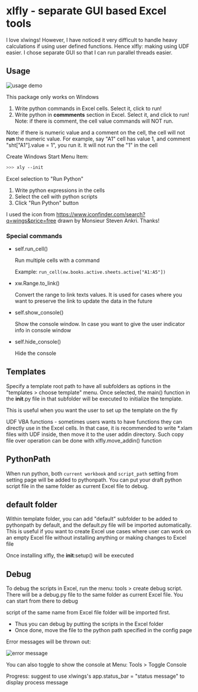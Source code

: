 # xlfly - separate GUI based Excel tools

I love xlwings! However, I have noticed it very difficult to handle heavy calculations if using user defined functions. Hence xlfly: making using UDF easier. I chose separate GUI so that I can run parallel threads easier. 

## Usage

![usage demo](doc/usage_demo.png)

This package only works on Windows

1. Write python commands in Excel cells. Select it, click to run!
2. Write python in **commments** section in Excel. Select it, and click to run! Note: if there is comment, the cell value commands will NOT run.

Note: if there is numeric value and a comment on the cell, the cell will not **run** the numeric value. For example, say "A1" cell has value 1, and comment "sht["A1"].value = 1", you run it. It will not run the "1" in the cell

Create Windows Start Menu Item:

```bash
>>> xly --init
```


Excel selection to "Run Python"
1. Write python expressions in the cells
2. Select the cell with python scripts
3. Click "Run Python" button


I used the icon from https://www.iconfinder.com/search?q=wings&price=free drawn by Monsieur Steven Ankri. Thanks!

### Special commands

* self.run_cell()

    Run multiple cells with a command

    Example:
    `run_cell(xw.books.active.sheets.active["A1:A5"])`

* xw.Range.to_link()

    Convert the range to link texts values. It is used for cases where you want to preserve the link to update the data in the future

* self.show_console()

    Show the console window. In case you want to give the user indicator info in console window

* self.hide_console()

    Hide the console 

## Templates

Specify a template root path to have all subfolders as options in the "templates > choose template" menu. Once selected, the main() function in the __init__.py file in that subfolder will be executed to initialize the template.

This is useful when you want the user to set up the template on the fly

UDF VBA functions - sometimes users wants to have functions they can directly use in the Excel cells. In that case, it is recommended to write *.xlam files with UDF inside, then move it to the user addin directory. Such copy file over operation can be done with xlfly.move_addin() function

## PythonPath

When run python, both `current workbook` and `script_path` setting from setting page will be added to pythonpath. You can put your draft python script file in the same folder as current Excel file to debug.


## default folder

Within template folder, you can add "default" subfolder to be added to pythonpath by default, and the default.py file will be imported automatically. This is useful if you want to create Excel use cases where user can work on an empty Excel file without installing anything or making changes to Excel file

Once installing xlfly, the __init__:setup() will be executed

## Debug

To debug the scripts in Excel, run the menu: tools > create debug script. There will be a debug.py file to the same folder as current Excel file. You can start from there to debug

script of the same name from Excel file folder will be imported first. 

- Thus you can debug by putting the scripts in the Excel folder
- Once done, move the file to the python path specified in the config page


Error messages will be thrown out:

![error message](doc/error_msg.png)

You can also toggle to show the console at Menu: Tools > Toggle Console

Progress: suggest to use xlwings's app.status_bar = "status message" to display process message
